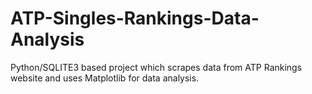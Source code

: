 # ATP-Singles-Rankings-Data-Analysis
Python/SQLITE3 based project which scrapes data from ATP Rankings website and uses Matplotlib for data analysis. 

